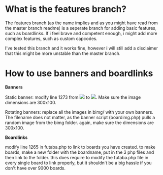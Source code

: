 # What is the features branch?
The features branch (as the name implies and as you might have read from the master branch readme) is a seperate branch for adding basic features, such as boardlinks. If i feel brave and competent enough, i might add more complex features, such as custom capcodes.

I've tested this branch and it works fine, however i will still add a disclaimer that this might be more unstable than the master branch.

# How to use banners and boardlinks
**Banners**

Static banner: modify line 1273 from *<img src="boardimg.php">* to *<img src="image.png">*. Make sure the image dimensions are 300x100.

Rotating banners: replace all the images in bimg/ with your own banners. The filename does not matter, as the banner script (boardimg.php) pulls a random image from the bimg folder. again, make sure the dimensions are 300x100.

**Boardlinks**

modify line 1265 in futaba.php to link to boards you have created. to make boards, make a new folder with the boardname, put in the 3 php files and then link to the folder. this does require to modify the futaba.php file in every single board to link properly, but it shouldn't be a big hassle if you don't have over 9000 boards.
